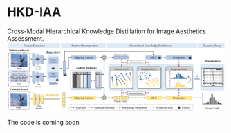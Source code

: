 # HKD-IAA
Cross-Modal Hierarchical Knowledge Distillation for Image Aesthetics Assessment.
![img](Method.png)

The code is coming soon



